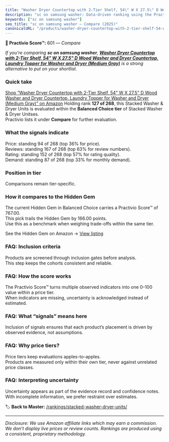 ```yaml
---
title: "Washer Dryer Countertop with 2-Tier Shelf, 54\" W X 27.5\" D Wood Washer and Dryer Countertop, Laundry Topper for Washer and Dryer (Medium Gray)"
description: "sc on samsung washer: Data-driven ranking using the Practivio Score™. Positioned by quality, value, demand, findability, momentum."
keywords: ["sc on samsung washer"]
seo_title: "sc on samsung washer — Compare (2025)"
canonicalURL: "/products/washer-dryer-countertop-with-2-tier-shelf-54-w-x-275-d-wood-washer-and-dryer-countertop-laundry-topper-for-washer-and-dryer-medium-gray-B0DZXPSMF2/"
---
```


**🛒 Practivio Score™:** 601 — _Compare_


*If you're comparing **sc on samsung washer**, **[Washer Dryer Countertop with 2-Tier Shelf, 54" W X 27.5" D Wood Washer and Dryer Countertop, Laundry Topper for Washer and Dryer (Medium Gray)](https://www.amazon.com/dp/B0DZXPSMF2?tag=practivio-20)** is a strong alternative to put on your shortlist.*
### Quick take
[Shop “Washer Dryer Countertop with 2-Tier Shelf, 54" W X 27.5" D Wood Washer and Dryer Countertop, Laundry Topper for Washer and Dryer (Medium Gray)” on Amazon](https://www.amazon.com/dp/B0DZXPSMF2?tag=practivio-20)
Holding rank **127 of 268**, this Stacked Washer & Dryer Units is evaluated within the **Balanced Choice tier** of Stacked Washer & Dryer Unitses.  
Practivio lists it under **Compare** for further evaluation.

### What the signals indicate
Price: standing 94 of 268 (top 36% for price).  
Reviews: standing 167 of 268 (top 63% for review numbers).  
Rating: standing 152 of 268 (top 57% for rating quality).  
Demand: standing 87 of 268 (top 33% for monthly demand).

### Position in tier
Comparisons remain tier-specific.

### How it compares to the Hidden Gem
The current Hidden Gem in Balanced Choice carries a Practivio Score™ of 767.00.  
This pick trails the Hidden Gem by 166.00 points.  
Use this as a benchmark when weighing trade-offs within the same tier.  

See the Hidden Gem on Amazon → [View listing](https://www.amazon.com/dp/B09YLKMHLH?tag=practivio-20)

### FAQ: Inclusion criteria
Products are screened through inclusion gates before analysis.  
This step keeps the cohorts consistent and reliable.

### FAQ: How the score works
The Practivio Score™ turns multiple observed indicators into one 0–100 value within a price tier.  
When indicators are missing, uncertainty is acknowledged instead of estimated.

### FAQ: What “signals” means here
Inclusion of signals ensures that each product’s placement is driven by observed evidence, not assumptions.

### FAQ: Why price tiers?
Price tiers keep evaluations apples-to-apples.  
Products are measured only within their own tier, never against unrelated price classes.

### FAQ: Interpreting uncertainty
Uncertainty appears as part of the evidence record and confidence notes.  
With incomplete information, we prefer restraint over estimates.

<!-- Missing template for Compare/CompareWithinPriceClass -->


🏷️ **Back to Master:** [/rankings/stacked-washer-dryer-units/](/rankings/stacked-washer-dryer-units/)

---
_Disclosure: We use Amazon affiliate links which may earn a commission. We don’t display live prices or review counts. Rankings are produced using a consistent, proprietary methodology._

